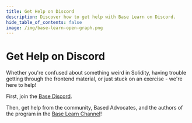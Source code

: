 ```yaml
---
title: Get Help on Discord
description: Discover how to get help with Base Learn on Discord.
hide_table_of_contents: false
image: /img/base-learn-open-graph.png
---
```


# Get Help on Discord

Whether you're confused about something weird in Solidity, having trouble getting through the frontend material, or just stuck on an exercise - we're here to help!

First, join the [Base Discord].

Then, get help from the community, Based Advocates, and the authors of the program in the [Base Learn Channel]!

[Base Discord]: https://base.org/discord
[Base Learn Channel]: https://discord.com/channels/1067165013397213286/1108389436644917328
